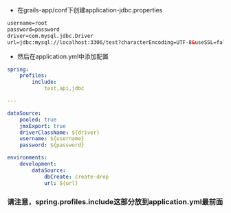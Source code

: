 * 在grails-app/conf下创建application-jdbc.properties

```xml
username=root
password=password
driver=com.mysql.jdbc.Driver
url=jdbc:mysql://localhost:3306/test?characterEncoding=UTF-8&useSSL=false
```

* 然后在application.yml中添加配置

```yaml
spring:
    profiles:
        include:
            test,api,jdbc

---

dataSource:
    pooled: true
    jmxExport: true
    driverClassName: ${driver}
    username: ${username}
    password: ${password}

environments:
    development:
        dataSource:
            dbCreate: create-drop
            url: ${url}
```

### 请注意，spring.profiles.include这部分放到application.yml最前面
